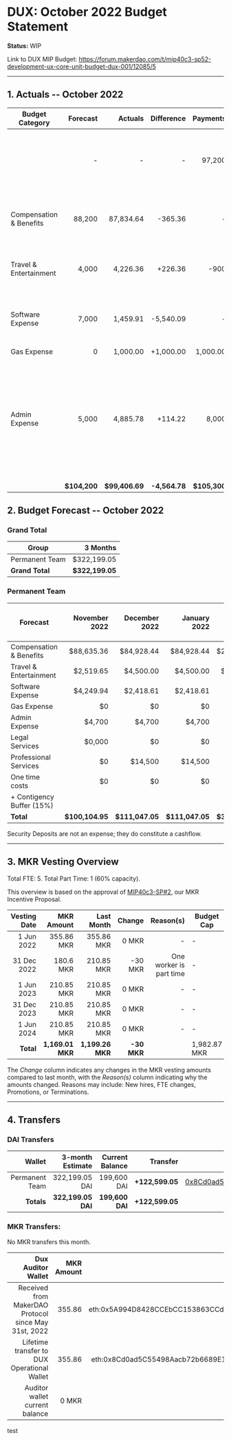 # DUX: October 2022 Budget Statement

**Status:** WIP

Link to DUX MIP Budget: https://forum.makerdao.com/t/mip40c3-sp52-development-ux-core-unit-budget-dux-001/12085/5

---

## 1. Actuals -- October 2022

| Budget Category               |     Forecast |         Actuals |      Difference |     Payments |                                                                                           Comment |
| ----------------------------- | -----------: | --------------: | --------------: | -----------: | ------------------------------------------------------------------------------------------------: |
|                               |            - |               - |               - |       97,200 |                                                                                                 Payment includes 5,000 DAI paid for credit cards top up.  |
| Compensation & Benefits      |       88,200 |       87,834.64 |       -365.36 |            - |                                                     Variation on estimate. No outstanding reason. |
| Travel & Entertainment          |        4,000 |        4,226.36 |       +226.36 |            -900 | Team sold conference tickets for 300 DAI each.  |
| Software Expense |       7,000 |        1,459.91 |         -5,540.09 |        - |                                       Alchemy and Amazon WS have not been billed. |
| Gas Expense                      |            0 |               1,000.00 |               +1,000.00 |            1,000.00 |                                                                                                 - |
| Admin Expense              |        5,000 |        4,885.78 |         +114.22 |            8,000 |        Slight deviation on estimation without outstanding reason, is a percentage of total costs. Payment to cover credit card expenses |
|                               | **$104,200** | **$99,406.69** | **-4,564.78** | **$105,300** |                                                                                                 - |

## 2. Budget Forecast -- October 2022

### Grand Total

| Group           |     3 Months |
| --------------- | -----------: |
| Permanent Team  |     $322,199.05 |
| **Grand Total** | **$322,199.05** |

### Permanent Team

| Forecast                      | November 2022 | December 2022 | January 2022 | 3-month Total | MIP Budget Forecast/ CAP |
| ----------------------------- | -------------: | -----------: | ------------: | ------------: | -----------------------: |
| Compensation & Benefits      |        $88,635.36 |      $84,928.44 |       $84,928.44 |      $258,492.24 |                 $275,000 |
| Travel & Entertainment          |         $2,519.65 |       $4,500.00 |            $4,500.00 |        $11,519.65 |                  $13,500 |
| Software Expense |         $4,249.94 |       $2,418.61 |        $2,418.61 |       $9,087.16 |                  $27,000 |
| Gas Expense                      |             $0 |           $0 |            $0 |            $0 |                   $3,000 |
| Admin Expense              |         $4,700 |       $4,700 |        $4,700 |       $14,100 |                  $19,500 |
| Legal Services                |        $0,000 |           $0 |            $0 |       $0,000 |                  $16,500 |
| Professional Services           |         $0 |       $14,500 |        $14,500 |       $29,000 |                  $45,000 |
| One time costs                |             $0 |           $0 |            $0 |            $0 |                  $21,000 |
| + Contigency Buffer (15%)     |                |              |               |               |                  $63,075 |
| **Total**                     |   **$100,104.95** | **$111,047.05** |   **$111,047.05** |  **$322,199.05** |             **$483,575** |

Security Deposits are not an expense; they do constitute a cashflow.

---

## 3. MKR Vesting Overview

Total FTE: 5. Total Part Time: 1 (60% capacity).

This overview is based on the approval of [MIP40c3-SP#2](https://forum.makerdao.com/t/mip40c3-sp27-development-ux-core-unit-mkr-budget-dux-001/9777), our MKR Incentive Proposal.

| Vesting Date |       MKR Amount |       Last Month |    Change | Reason(s) | Budget Cap   | MKR Actuals |
| -----------: | ---------------: | ---------------: | --------: | --------: | ------------ | ----------- |
|   1 Jun 2022 |       355.86 MKR |       355.86 MKR |     0 MKR |         - | -            | 355.86      |
|  31 Dec 2022 |       180.6 MKR |       210.85 MKR |     -30 MKR |         One worker is part time | -            | 180.6           |
|   1 Jun 2023 |       210.85 MKR |       210.85 MKR |     0 MKR |         - | -            | -           |
|  31 Dec 2023 |       210.85 MKR |       210.85 MKR |     0 MKR |         - | -            | -           |
|   1 Jun 2024 |       210.85 MKR |       210.85 MKR |     0 MKR |         - | -            | -           |
|    **Total** | **1,169.01 MKR** | **1,199.26 MKR** | **-30 MKR** |           | 1,982.87 MKR | 536.46      |

The _Change_ column indicates any changes in the MKR vesting amounts compared to last month, with the _Reason(s)_ column indicating why the amounts changed. Reasons may include: New hires, FTE changes, Promotions, or Terminations.

---

## 4. Transfers

### DAI Transfers

|         Wallet | 3-month Estimate |    Current Balance |        Transfer |                                                                                                                    Multi-sig Address |
| -------------: | ---------------: | -----------------: | --------------: | -----------------------------------------------------------------------------------------------------------------------------------: |
| Permanent Team |      322,199.05 DAI |     199,600 DAI | **+122,599.05** | [0x8Cd0ad5C55498Aacb72b6689E1da5A284C69c0C7](https://gnosis-safe.io/app/#/safes/0x8Cd0ad5C55498Aacb72b6689E1da5A284C69c0C7/balances) |
|     **Totals** |  **322,199.05 DAI** | **199,600 DAI** | **+122,599.05** |                                                                                                                                      |

### MKR Transfers:

No MKR transfers this month.

|                                   Dux Auditor Wallet | MKR Amount |                              Multi-sig address |
| ---------------------------------------------------: | ---------: | ---------------------------------------------: |
| Received from MakerDAO Protocol since May 31st, 2022 |     355.86 | eth:0x5A994D8428CCEbCC153863CCdA9D2Be6352f89ad |
|          Lifetime transfer to DUX Operational Wallet |     355.86 | eth:0x8Cd0ad5C55498Aacb72b6689E1da5A284C69c0C7 |
|                       Auditor wallet current balance |      0 MKR |                                                |


test

